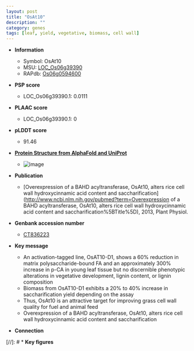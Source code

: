 ```yaml
---
layout: post
title: "OsAt10"
description: ""
category: genes
tags: [leaf, yield, vegetative, biomass, cell wall]
---
```


* **Information**  
    + Symbol: OsAt10  
    + MSU: [LOC_Os06g39390](http://rice.plantbiology.msu.edu/cgi-bin/ORF_infopage.cgi?orf=LOC_Os06g39390)  
    + RAPdb: [Os06g0594600](http://rapdb.dna.affrc.go.jp/viewer/gbrowse_details/irgsp1?name=Os06g0594600)  

* **PSP score**  
    + LOC_Os06g39390.1: 0.0111 

* **PLAAC score**  
    + LOC_Os06g39390.1: 0 

* **pLDDT score**
    + 91.46

* **[Protein Structure from AlphaFold and UniProt](https://www.uniprot.org/uniprotkb/Q69UE6/entry#structure)**
    + ![image](https://ricepsp.github.io/images/Q6/AF-Q69UE6-F1.png)

* **Publication**  
    + [Overexpression of a BAHD acyltransferase, OsAt10, alters rice cell wall hydroxycinnamic acid content and saccharification](http://www.ncbi.nlm.nih.gov/pubmed?term=Overexpression of a BAHD acyltransferase, OsAt10, alters rice cell wall hydroxycinnamic acid content and saccharification%5BTitle%5D), 2013, Plant Physiol.

* **Genbank accession number**  
    + [CT836223](http://www.ncbi.nlm.nih.gov/nuccore/CT836223)

* **Key message**  
    + An activation-tagged line, OsAT10-D1, shows a 60% reduction in matrix polysaccharide-bound FA and an approximately 300% increase in p-CA in young leaf tissue but no discernible phenotypic alterations in vegetative development, lignin content, or lignin composition
    + Biomass from OsAT10-D1 exhibits a 20% to 40% increase in saccharification yield depending on the assay
    + Thus, OsAt10 is an attractive target for improving grass cell wall quality for fuel and animal feed
    + Overexpression of a BAHD acyltransferase, OsAt10, alters rice cell wall hydroxycinnamic acid content and saccharification

* **Connection**  

[//]: # * **Key figures**  



